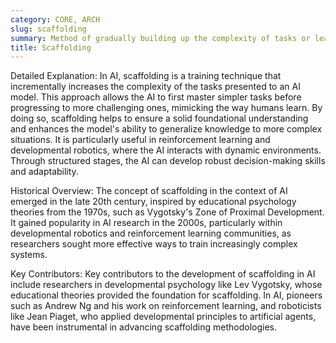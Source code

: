 ```yaml
---
category: CORE, ARCH
slug: scaffolding
summary: Method of gradually building up the complexity of tasks or learning environments to help an AI system develop more sophisticated capabilities over time.
title: Scaffolding
---
```


Detailed Explanation:
In AI, scaffolding is a training technique that incrementally increases the complexity of the tasks presented to an AI model. This approach allows the AI to first master simpler tasks before progressing to more challenging ones, mimicking the way humans learn. By doing so, scaffolding helps to ensure a solid foundational understanding and enhances the model's ability to generalize knowledge to more complex situations. It is particularly useful in reinforcement learning and developmental robotics, where the AI interacts with dynamic environments. Through structured stages, the AI can develop robust decision-making skills and adaptability.

Historical Overview:
The concept of scaffolding in the context of AI emerged in the late 20th century, inspired by educational psychology theories from the 1970s, such as Vygotsky's Zone of Proximal Development. It gained popularity in AI research in the 2000s, particularly within developmental robotics and reinforcement learning communities, as researchers sought more effective ways to train increasingly complex systems.

Key Contributors:
Key contributors to the development of scaffolding in AI include researchers in developmental psychology like Lev Vygotsky, whose educational theories provided the foundation for scaffolding. In AI, pioneers such as Andrew Ng and his work on reinforcement learning, and roboticists like Jean Piaget, who applied developmental principles to artificial agents, have been instrumental in advancing scaffolding methodologies.
